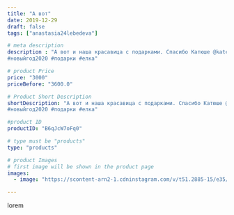 ```yaml
---
title: "А вот"
date: 2019-12-29
draft: false
tags: ["anastasia24lebedeva"]

# meta description
description : "А вот и наша красавица с подарками. Спасибо Катюше @kate.decorate за интересные МК
#новыйгод2020 #подарки #елка"

# product Price
price: "3000"
priceBefore: "3600.0"

# Product Short Description
shortDescription: "А вот и наша красавица с подарками. Спасибо Катюше @kate.decorate за интересные МК
#новыйгод2020 #подарки #елка"

#product ID
productID: "B6qJcW7oFq0"

# type must be "products"
type: "products"

# product Images
# first image will be shown in the product page
images:
  - image: "https://scontent-arn2-1.cdninstagram.com/v/t51.2885-15/e35/79874738_1038627076475851_3396937513734509691_n.jpg?se=7&tp=1&_nc_ht=scontent-arn2-1.cdninstagram.com&_nc_cat=107&_nc_ohc=7_r2Z4uZLZwAX9cjk4e&ccb=7-4&oh=2a5687ff42033be9ba076d020ae06637&oe=6084D427&ig_cache_key=MjIwOTYyMDA5ODM2NTI4Mjk5Ng%3D%3D.2-ccb7-4"

---
```

lorem
